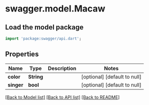 # swagger.model.Macaw

## Load the model package
```dart
import 'package:swagger/api.dart';
```

## Properties
Name | Type | Description | Notes
------------ | ------------- | ------------- | -------------
**color** | **String** |  | [optional] [default to null]
**singer** | **bool** |  | [optional] [default to null]

[[Back to Model list]](../README.md#documentation-for-models) [[Back to API list]](../README.md#documentation-for-api-endpoints) [[Back to README]](../README.md)

